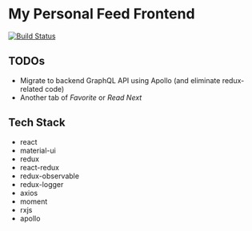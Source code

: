 # My Personal Feed Frontend
[![Build Status](https://travis-ci.org/lpx1233/personal-feed-frontend.svg?branch=master)](https://travis-ci.org/lpx1233/personal-feed-frontend)

## TODOs
* Migrate to backend GraphQL API using Apollo (and eliminate redux-related code)
* Another tab of *Favorite* or *Read Next*

## Tech Stack
* react
* material-ui
* redux
* react-redux
* redux-observable
* redux-logger
* axios
* moment
* rxjs
* apollo